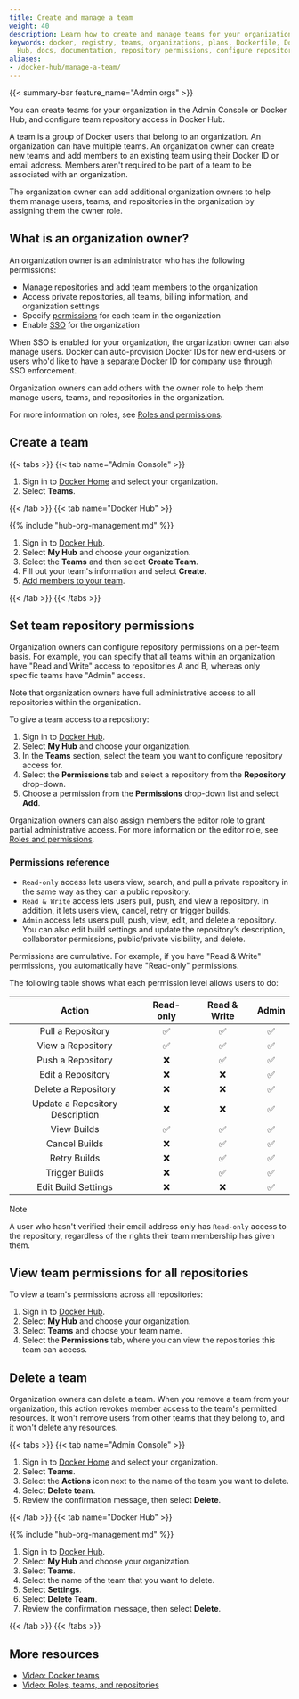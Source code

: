 ```yaml
---
title: Create and manage a team
weight: 40
description: Learn how to create and manage teams for your organization
keywords: docker, registry, teams, organizations, plans, Dockerfile, Docker
  Hub, docs, documentation, repository permissions, configure repository access, team management
aliases:
- /docker-hub/manage-a-team/
---
```


{{< summary-bar feature_name="Admin orgs" >}}

You can create teams for your organization in the Admin Console or Docker Hub,
and configure team repository access in Docker Hub.

A team is a group of Docker users that belong to an organization. An
organization can have multiple teams. An organization owner can create new
teams and add members to an existing team using their Docker ID or email
address. Members aren't required to be part of a team to be associated with an
organization.

The organization owner can add additional organization owners to help them
manage users, teams, and repositories in the organization by assigning them
the owner role.

## What is an organization owner?

An organization owner is an administrator who has the following permissions:

- Manage repositories and add team members to the organization
- Access private repositories, all teams, billing information, and
organization settings
- Specify [permissions](#permissions-reference) for each team in the
organization
- Enable [SSO](/manuals/enterprise/security/single-sign-on/_index.md) for the
organization

When SSO is enabled for your organization, the organization owner can
also manage users. Docker can auto-provision Docker IDs for new end-users or
users who'd like to have a separate Docker ID for company use through SSO
enforcement.

Organization owners can add others with the owner role to help them
manage users, teams, and repositories in the organization.

For more information on roles, see
[Roles and permissions](/manuals/enterprise/security/roles-and-permissions.md).

## Create a team

{{< tabs >}}
{{< tab name="Admin Console" >}}

1. Sign in to [Docker Home](https://app.docker.com) and select your
organization.
1. Select **Teams**.

{{< /tab >}}
{{< tab name="Docker Hub" >}}

{{% include "hub-org-management.md" %}}

1. Sign in to [Docker Hub](https://hub.docker.com).
1. Select **My Hub** and choose your organization.
1. Select the **Teams** and then select **Create Team**.
1. Fill out your team's information and select **Create**.
1. [Add members to your team](members.md#add-a-member-to-a-team).

{{< /tab >}}
{{< /tabs >}}

## Set team repository permissions

Organization owners can configure repository permissions on a per-team basis.
For example, you can specify that all teams within an organization have
"Read and Write" access to repositories A and B, whereas only specific
teams have "Admin" access.

Note that organization owners have full administrative access to all
repositories within the organization.

To give a team access to a repository:

1. Sign in to [Docker Hub](https://hub.docker.com).
1. Select **My Hub** and choose your organization.
1. In the **Teams** section, select the team you want to configure repository
access for.
1. Select the **Permissions** tab and select a repository from the
**Repository** drop-down.
1. Choose a permission from the **Permissions** drop-down list and select
**Add**.

Organization owners can also assign members the editor role to grant partial
administrative access. For more information on the editor role, see
[Roles and permissions](/manuals/enterprise/security/roles-and-permissions.md).

### Permissions reference

- `Read-only` access lets users view, search, and pull a private repository
in the same way as they can a public repository.
- `Read & Write` access lets users pull, push, and view a repository. In
addition, it lets users view, cancel, retry or trigger builds.
- `Admin` access lets users pull, push, view, edit, and delete a
  repository. You can also edit build settings and update the repository’s
  description, collaborator permissions, public/private visibility, and delete.

Permissions are cumulative. For example, if you have "Read & Write" permissions,
you automatically have "Read-only" permissions.

The following table shows what each permission level allows users to do:

| Action | Read-only | Read & Write | Admin |
|:------------------:|:---------:|:------------:|:-----:|
| Pull a Repository | ✅ | ✅ | ✅ |
| View a Repository | ✅ | ✅ | ✅ |
| Push a Repository | ❌ | ✅ | ✅ |
| Edit a Repository | ❌ | ❌ | ✅ |
| Delete a Repository | ❌ | ❌ | ✅ |
| Update a Repository Description | ❌ | ❌ | ✅ |
| View Builds | ✅ | ✅ | ✅ |
| Cancel Builds | ❌ | ✅ | ✅ |
| Retry Builds | ❌ | ✅ | ✅ |
| Trigger Builds | ❌ | ✅ | ✅ |
| Edit Build Settings | ❌ | ❌ | ✅ |

> [!NOTE]
>
> A user who hasn't verified their email address only has `Read-only` access to
the repository, regardless of the rights their team membership has given them.

## View team permissions for all repositories

To view a team's permissions across all repositories:

1. Sign in to [Docker Hub](https://hub.docker.com).
1. Select **My Hub** and choose your organization.
1. Select **Teams** and choose your team name.
1. Select the **Permissions** tab, where you can view the repositories this
team can access.

## Delete a team

Organization owners can delete a team. When you remove a team from your
organization, this action revokes member access to the team's permitted
resources. It won't remove users from other teams that they belong to, and it
won't delete any resources.

{{< tabs >}}
{{< tab name="Admin Console" >}}

1. Sign in to [Docker Home](https://app.docker.com/) and select your
organization.
1. Select **Teams**.
1. Select the **Actions** icon next to the name of the team you want to delete.
1. Select **Delete team**.
1. Review the confirmation message, then select **Delete**.

{{< /tab >}}
{{< tab name="Docker Hub" >}}

{{% include "hub-org-management.md" %}}

1. Sign in to [Docker Hub](https://hub.docker.com).
1. Select **My Hub** and choose your organization.
1. Select **Teams**.
1. Select the name of the team that you want to delete.
1. Select **Settings**.
1. Select **Delete Team**.
1. Review the confirmation message, then select **Delete**.

{{< /tab >}}
{{< /tabs >}}

## More resources

- [Video: Docker teams](https://youtu.be/WKlT1O-4Du8?feature=shared&t=348)
- [Video: Roles, teams, and repositories](https://youtu.be/WKlT1O-4Du8?feature=shared&t=435)
